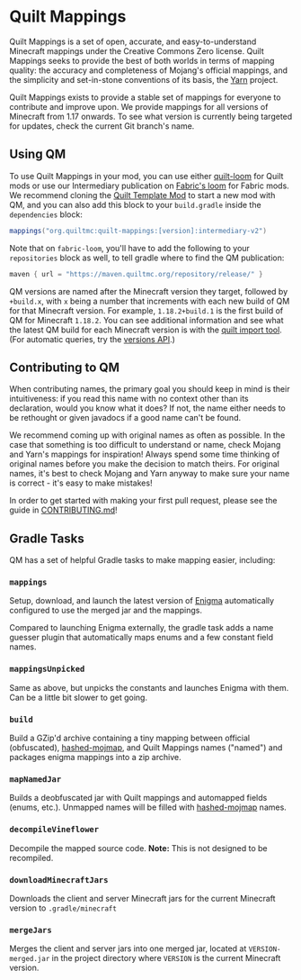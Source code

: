 # Quilt Mappings

Quilt Mappings is a set of open, accurate, and easy-to-understand Minecraft mappings
under the Creative Commons Zero license. Quilt Mappings seeks to provide the best of
both worlds in terms of mapping quality: the accuracy and completeness of Mojang's
official mappings, and the simplicity and set-in-stone conventions of its basis, the
[Yarn](https://github.com/FabricMC/yarn) project.

Quilt Mappings exists to provide a stable set of mappings for everyone to contribute
and improve upon. We provide mappings for all versions of Minecraft from 1.17 onwards.
To see what version is currently being targeted for updates, check the current Git branch's name.

## Using QM

To use Quilt Mappings in your mod, you can use either [quilt-loom](https://github.com/QuiltMC/quilt-loom)
for Quilt mods or use our Intermediary publication on [Fabric's loom](https://github.com/FabricMC/fabric-loom)
for Fabric mods. We recommend cloning the [Quilt Template Mod](https://github.com/QuiltMC/quilt-template-mod)
to start a new mod with QM, and you can also add this block to your `build.gradle` inside the `dependencies` block:

```groovy
mappings("org.quiltmc:quilt-mappings:[version]:intermediary-v2")
```

Note that on `fabric-loom`, you'll have to add the following to your `repositories` block as well, to tell gradle
where to find the QM publication:

```groovy
maven { url = "https://maven.quiltmc.org/repository/release/" }
```

QM versions are named after the Minecraft version they target, followed by `+build.x`,
with `x` being a number that increments with each new build of QM for that Minecraft version.
For example, `1.18.2+build.1` is the first build of QM for Minecraft `1.18.2`. You can see additional
information and see what the latest QM build for each Minecraft version is with the [quilt import tool][quilt-import-tool].
(For automatic queries, try the [versions API][quilt-meta-api-mappings-version-by-game-version].)

  [quilt-import-tool]: https://quiltmc.org/en/usage/latest-versions/
  [quilt-meta-api-mappings-version-by-game-version]: https://meta.quiltmc.org/#/v3/get_v3_versions_quilt_mappings__game_version_




## Contributing to QM

When contributing names, the primary goal you should keep in mind is their intuitiveness:
if you read this name with no context other than its declaration, would you know what it does?
If not, the name either needs to be rethought or given javadocs if a good name can't be found.

We recommend coming up with original names as often as possible. In the case that something is too
difficult to understand or name, check Mojang and Yarn's mappings for inspiration! Always spend some
time thinking of original names before you make the decision to match theirs. For original names, it's
best to check Mojang and Yarn anyway to make sure your name is correct - it's easy to make mistakes!

In order to get started with making your first pull request, 
please see the guide in [CONTRIBUTING.md](CONTRIBUTING.md#guide-pull-requests)!

## Gradle Tasks

QM has a set of helpful Gradle tasks to make mapping easier, including:

### `mappings`
Setup, download, and launch the latest version of [Enigma](https://github.com/QuiltMC/enigma) automatically configured to use the merged jar and the mappings.

Compared to launching Enigma externally, the gradle task adds a name guesser plugin that automatically maps enums and a few constant field names.

### `mappingsUnpicked`
Same as above, but unpicks the constants and launches Enigma with them. Can be a little bit slower to get going.


### `build`
Build a GZip'd archive containing a tiny mapping between official (obfuscated), [hashed-mojmap](https://github.com/QuiltMC/mappings-hasher), and Quilt Mappings names ("named") and packages enigma mappings into a zip archive.

### `mapNamedJar`
Builds a deobfuscated jar with Quilt mappings and automapped fields (enums, etc.). Unmapped names will be filled with [hashed-mojmap](https://github.com/QuiltMC/mappings-hasher) names.

### `decompileVineflower`
Decompile the mapped source code. **Note:** This is not designed to be recompiled.

### `downloadMinecraftJars`
Downloads the client and server Minecraft jars for the current Minecraft version to `.gradle/minecraft`

### `mergeJars`

Merges the client and server jars into one merged jar, located at `VERSION-merged.jar` in the project directory
where `VERSION` is the current Minecraft version.